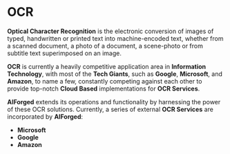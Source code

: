 # OCR

**Optical Character Recognition** is the electronic conversion of images of typed, handwritten or printed text into machine-encoded text, whether from a scanned document, a photo of a document, a scene-photo or from subtitle text superimposed on an image.

**OCR** is currently a heavily competitive application area in **Information Technology**, with most of the **Tech Giants**, such as **Google**, **Microsoft**, and **Amazon**, to name a few, constantly competing against each other to provide top-notch **Cloud Based** implementations for **OCR Services**.

**AIForged** extends its operations and functionality by harnessing the power of these OCR solutions. Currently, a series of external **OCR Services** are incorporated by **AIForged**:

* **Microsoft**
* **Google**
* **Amazon**
